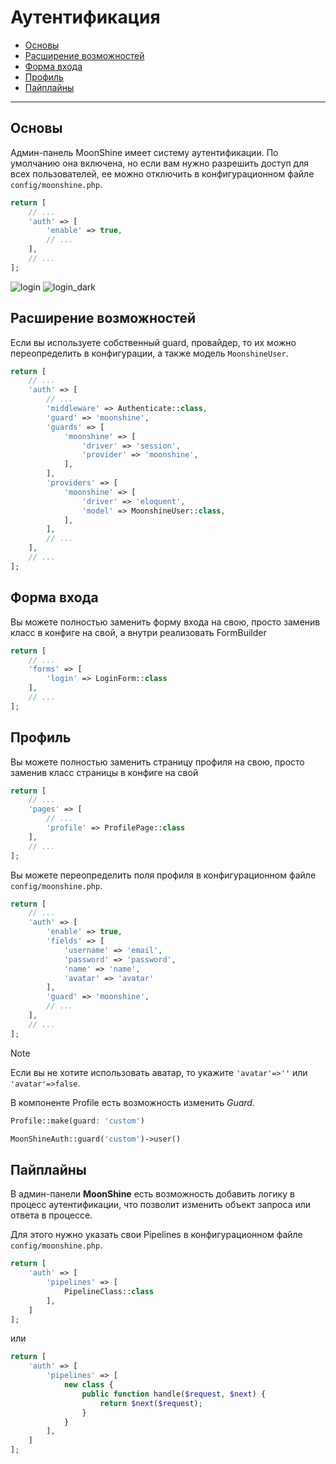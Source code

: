 # Аутентификация

  - [Основы](#basics)
  - [Расширение возможностей](#empowerment)
  - [Форма входа](#login-form)
  - [Профиль](#profile)
  - [Пайплайны](#pipelines)

---

<a name="basics"></a>
## Основы

Админ-панель MoonShine имеет систему аутентификации. По умолчанию она включена, но если вам нужно разрешить доступ для всех пользователей, ее можно отключить в конфигурационном файле `config/moonshine.php`.
           
```php
return [
    // ...
    'auth' => [
        'enable' => true,
        // ...
    ],
    // ...
];
```

![login](https://moonshine-laravel.com/screenshots/login.png)
![login_dark](https://moonshine-laravel.com/screenshots/login_dark.png)

<a name="empowerment"></a>
## Расширение возможностей          

Если вы используете собственный guard, провайдер, то их можно переопределить в конфигурации, а также модель `MoonshineUser`.    
               
```php
return [
    // ...
    'auth' => [
        // ...
        'middleware' => Authenticate::class,
        'guard' => 'moonshine',
        'guards' => [
            'moonshine' => [
                'driver' => 'session',
                'provider' => 'moonshine',
            ],
        ],
        'providers' => [
            'moonshine' => [
                'driver' => 'eloquent',
                'model' => MoonshineUser::class,
            ],
        ],
        // ...
    ],
    // ...
];
```

<a name="login-form"></a>
## Форма входа

Вы можете полностью заменить форму входа на свою, просто заменив класс в конфиге на свой, а внутри реализовать FormBuilder  

```php
return [
    // ...
    'forms' => [
        'login' => LoginForm::class
    ],
    // ...
];
```

<a name="profile"></a>
## Профиль

Вы можете полностью заменить страницу профиля на свою, просто заменив класс страницы в конфиге на свой

```php
return [
    // ...
    'pages' => [
        // ...
        'profile' => ProfilePage::class
    ],
    // ...
];
```

Вы можете переопределить поля профиля в конфигурационном файле `config/moonshine.php`.
                           
```php
return [
    // ...
    'auth' => [
        'enable' => true,
        'fields' => [
            'username' => 'email',
            'password' => 'password',
            'name' => 'name',
            'avatar' => 'avatar'
        ],
        'guard' => 'moonshine',
        // ...
    ],
    // ...
];
```

> [!NOTE]
> Если вы не хотите использовать аватар, то укажите `'avatar'=>''` или `'avatar'=>false`.

В компоненте Profile есть возможность изменить *Guard*.
```php
Profile::make(guard: 'custom')
```

```php
MoonShineAuth::guard('custom')->user()
```

<a name="pipelines"></a>
## Пайплайны

В админ-панели **MoonShine** есть возможность добавить логику в процесс аутентификации, что позволит изменить объект запроса или ответа в процессе.

Для этого нужно указать свои Pipelines в конфигурационном файле `config/moonshine.php`.

```php
return [
    'auth' => [
        'pipelines' => [
            PipelineClass::class
        ],
    ]
];
```

или

```php
return [
    'auth' => [
        'pipelines' => [
            new class {
                public function handle($request, $next) {
                    return $next($request);
                }
            }
        ],
    ]
];
```
